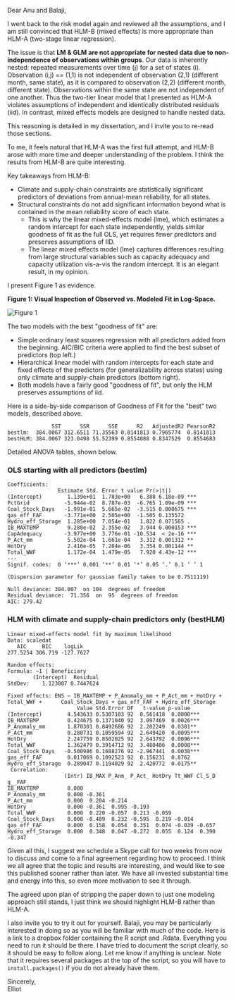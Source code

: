 Dear Anu and Balaji,

I went back to the risk model again and reviewed all the assumptions, and I am still convinced that HLM-B (mixed effects) is more appropriate than HLM-A (two-stage linear regression).

The issue is that **LM & GLM are not appropriate for nested data due to non-independence of observations within groups**. Our data is inherently nested: repeated measurements over time (j) for a set of states (i).  Observation (i,j) == (1,1)  is not independent of observation (2,1) (different month, same state), as it is compared to observation (2,2) (different month, different state). Observations within the same state are not independent of one another. Thus the two-tier linear model that I presented as HLM-A violates assumptions of independent and identically distributed residuals (iid). In contrast, mixed effects models are designed to handle nested data.

This reasoning is detailed in my dissertation, and I invite you to re-read those sections.

To me, it feels natural that HLM-A was the first full attempt, and HLM-B arose with more time and deeper understanding of the problem. I think the results from HLM-B are quite interesting. 

Key takeaways from HLM-B: 

- Climate and supply-chain constraints are statistically significant predictors of deviations from annual-mean reliability, for all states. 
- Structural constraints do not add significant information beyond what is contained in the mean reliability score of each state. 
	- This is why the linear mixed-effects model (lme), which estimates a random intercept for each state independently, yields similar goodness of fit as the full OLS, yet requires fewer predictors and preserves assumptions of IID. 
	- The linear mixed effects model (lme) captures differences resulting from large structural variables such as capacity adequacy and capacity utilization vis-a-vis the random intercept. It is an elegant result, in my opinion.

I present Figure 1 as evidence.  

**Figure 1: Visual Inspection of Observed vs. Modeled Fit in Log-Space.**

 ![Figure 1](/Users/elliotcohen/github/Energy/r/Rplot_Comparing_6_models.png" "Comparing Observed vs. Modeled Fit for 6 Models")
 
The two models with the best "goodness of fit" are:

- Simple ordinary least squares regression with all predictors added from the beginning. AIC/BIC criteria were applied to find the best subset of predictors (top left.)
- Hierarchical linear model with random intercepts for each state and fixed effects of the predictors (for generalizability across states) using only climate and supply-chain predictors (bottom right).
- Both models have a fairly good "goodness of fit", but only the HLM preserves assumptions of iid.

Here is a side-by-side comparison of Goodness of Fit for the "best" two models, described above.

				  SST      SSR      SSE      R2   AdjustedR2 PearsonR2
	bestlm:  384.0067 312.6511 71.35563 0.8141813 0.7965774  0.8141813
	bestHLM: 384.0067 323.0498 55.52399 0.8554088 0.8347529  0.8554683
	
Detailed ANOVA tables, shown below.

### OLS starting with all predictors (bestlm)

	Coefficients:
                    Estimate Std. Error t value Pr(>|t|)    
	(Intercept)        1.139e+01  1.783e+00   6.388 6.18e-09 ***
	PctGrid           -5.944e-02  8.787e-03  -6.765 1.09e-09 ***
	Coal_Stock_Days   -1.991e-01  5.665e-02  -3.515 0.000675 ***
	gas_eff_FAF       -3.771e+00  2.505e+00  -1.505 0.135572    
	Hydro_eff_Storage  1.285e+00  7.054e-01   1.822 0.071565 .  
	IB_MAXTEMP         9.288e-02  2.355e-02   3.944 0.000153 ***
	CapAdequacy       -3.977e+00  3.776e-01 -10.534  < 2e-16 ***
	P_Act_mm           5.502e-04  1.661e-04   3.312 0.001312 ** 
	HotDry             2.416e-05  7.204e-06   3.354 0.001144 ** 
	Total_WWF          1.172e-04  1.479e-05   7.920 4.43e-12 ***
	---
	Signif. codes:  0 ‘***’ 0.001 ‘**’ 0.01 ‘*’ 0.05 ‘.’ 0.1 ‘ ’ 1

	(Dispersion parameter for gaussian family taken to be 0.7511119)

	Null deviance: 384.007  on 104  degrees of freedom
	Residual deviance:  71.356  on  95  degrees of freedom
	AIC: 279.42
	
	
### HLM with climate and supply-chain predictors only (bestHLM)
	Linear mixed-effects model fit by maximum likelihood
 	Data: scaledat 
       AIC     BIC    logLik
  	277.5254 306.719 -127.7627

	Random effects:
 	Formula: ~1 | Beneficiary
    	    (Intercept)  Residual
	StdDev:    1.123007 0.7447624

	Fixed effects: ENS ~ IB_MAXTEMP + P_Anomaly_mm + P_Act_mm + HotDry + Total_WWF +      Coal_Stock_Days + gas_eff_FAF + Hydro_eff_Storage 
	                      Value Std.Error DF   t-value p-value
	(Intercept)        4.543633 0.5307103 92  8.561418  0.0000***
	IB_MAXTEMP         0.424675 0.1371040 92  3.097469  0.0026***
	P_Anomaly_mm       1.870301 0.8492686 92  2.202249  0.0301**
	P_Act_mm           0.280731 0.1059594 92  2.649420  0.0095***
	HotDry             2.247759 0.8502025 92  2.643792  0.0096***
	Total_WWF          1.362479 0.3914712 92  3.480406  0.0008***
	Coal_Stock_Days   -0.500986 0.1688276 92 -2.967441  0.0038***
	gas_eff_FAF        0.017069 0.1092523 92  0.156231  0.8762
	Hydro_eff_Storage  0.289047 0.1194029 92  2.420772  0.0175**
	 Correlation: 
    	              (Intr) IB_MAX P_Anm_ P_Act_ HotDry Tt_WWF Cl_S_D g__FAF
	IB_MAXTEMP         0.000                                                 
	P_Anomaly_mm       0.000 -0.361                                          
	P_Act_mm           0.000  0.204 -0.214                                   
	HotDry             0.000 -0.361  0.995 -0.193                            
	Total_WWF          0.000  0.220 -0.057  0.213 -0.059                     
	Coal_Stock_Days    0.000 -0.489  0.232 -0.595  0.219 -0.014              
	gas_eff_FAF        0.000  0.158  0.054  0.351  0.074 -0.039 -0.657       
	Hydro_eff_Storage  0.000  0.348  0.047 -0.272  0.055  0.124  0.390 -0.347
	
	
Given all this, I suggest we schedule a Skype call for two weeks from now to discuss and come to a final agreement regarding how to proceed.  I think we all agree that the topic and results are interesting, and would like to see this published sooner rather than later.  We have all invested substantial time and energy into this, so even more motivation to see it through.

The agreed upon plan of stripping the paper down to just one modeling approach still stands, I just think we should highlight HLM-B rather than HLM-A. 

I also invite you to try it out for yourself. Balaji, you may be particularly interested in doing so as you will be familiar with much of the code. Here is a link to a dropbox folder containing the R script and .Rdata. Everything you need to run it should be there. I have tried to document the script clearly, so it should be easy to follow along.  Let me know if anything is unclear. Note that it requires several packages at the top of the script, so you will have to `install.packages()` if you do not already have them.

Sincerely,  
Elliot	